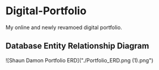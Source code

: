 # Digital-Portfolio
My online and newly revamoed digital portfolio.

## Database Entity Relationship Diagram
![Shaun Damon Portfolio ERD]("./Portfolio_ERD.png (1).png")

